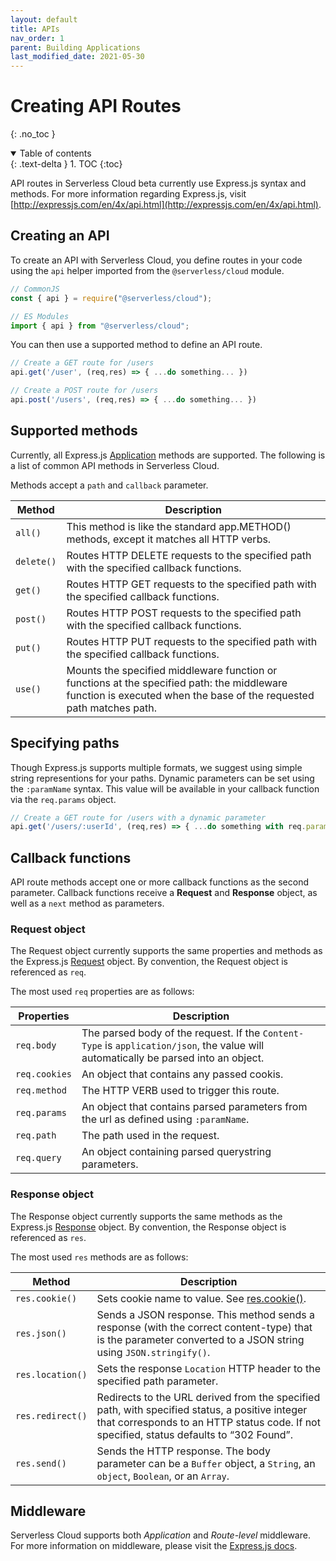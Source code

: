 ```yaml
---
layout: default
title: APIs
nav_order: 1
parent: Building Applications
last_modified_date: 2021-05-30
---
```


# Creating API Routes
{: .no_toc }

<details open markdown="block">
  <summary>
    Table of contents
  </summary>
  {: .text-delta }
1. TOC
{:toc}
</details>

API routes in Serverless Cloud beta currently use Express.js syntax and methods. For more information regarding Express.js, visit [http://expressjs.com/en/4x/api.html](http://expressjs.com/en/4x/api.html).

## Creating an API

To create an API with Serverless Cloud, you define routes in your code using the `api` helper imported from the `@serverless/cloud` module.

```javascript
// CommonJS
const { api } = require("@serverless/cloud");

// ES Modules
import { api } from "@serverless/cloud";
```

You can then use a supported method to define an API route.

```javascript
// Create a GET route for /users
api.get('/user', (req,res) => { ...do something... })

// Create a POST route for /users
api.post('/users', (req,res) => { ...do something... })
```

## Supported methods

Currently, all Express.js [Application](http://expressjs.com/en/4x/api.html#app) methods are supported. The following is a list of common API methods in Serverless Cloud.

Methods accept a `path` and `callback` parameter.

Method  | Description |
--------|-------------|
`all()` | This method is like the standard app.METHOD() methods, except it matches all HTTP verbs. |
`delete()` | Routes HTTP DELETE requests to the specified path with the specified callback functions.  |
`get()` | Routes HTTP GET requests to the specified path with the specified callback functions. |
`post()` | Routes HTTP POST requests to the specified path with the specified callback functions. |
`put()` | Routes HTTP PUT requests to the specified path with the specified callback functions. |
`use()` | Mounts the specified middleware function or functions at the specified path: the middleware function is executed when the base of the requested path matches path. |

## Specifying paths

Though Express.js supports multiple formats, we suggest using simple string representions for your paths. Dynamic parameters can be set using the `:paramName` syntax. This value will be available in your callback function via the `req.params` object.

```javascript
// Create a GET route for /users with a dynamic parameter
api.get('/users/:userId', (req,res) => { ...do something with req.params.userId... })
```

## Callback functions

API route methods accept one or more callback functions as the second parameter. Callback functions receive a **Request** and **Response** object, as well as a `next` method as parameters.

### Request object

The Request object currently supports the same properties and methods as the Express.js [Request](http://expressjs.com/en/4x/api.html#req) object. By convention, the Request object is referenced as `req`.

The most used `req` properties are as follows:

Properties    | Description
--------------|-------------
`req.body`    | The parsed body of the request. If the `Content-Type` is `application/json`, the value will automatically be parsed into an object.
`req.cookies` | An object that contains any passed cookis.
`req.method`  | The HTTP VERB used to trigger this route.
`req.params`  | An object that contains parsed parameters from the url as defined using `:paramName`.
`req.path`    | The path used in the request.
`req.query`   | An object containing parsed querystring parameters.

### Response object

The Response object currently supports the same methods as the Express.js [Response](http://expressjs.com/en/4x/api.html#res) object. By convention, the Response object is referenced as `res`.

The most used `res` methods are as follows:

Method           | Description
-----------------|-------------
`res.cookie()`   | Sets cookie name to value. See [res.cookie()](http://expressjs.com/en/4x/api.html#res.cookie).
`res.json()`     | Sends a JSON response. This method sends a response (with the correct content-type) that is the parameter converted to a JSON string using `JSON.stringify()`.
`res.location()` | Sets the response `Location` HTTP header to the specified path parameter.
`res.redirect()` | Redirects to the URL derived from the specified path, with specified status, a positive integer that corresponds to an HTTP status code. If not specified, status defaults to “302 Found”.
`res.send()`     | Sends the HTTP response. The body parameter can be a `Buffer` object, a `String`, an `object`, `Boolean`, or an `Array`.

## Middleware

Serverless Cloud supports both *Application* and *Route-level* middleware. For more information on middleware, please visit the [Express.js docs](http://expressjs.com/en/guide/using-middleware.html).
